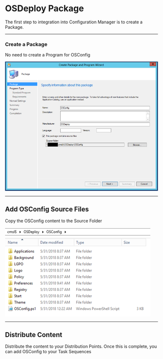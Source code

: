 # OSDeploy Package

The first step to integration into Configuration Manager is to create a Package.

---

### Create a Package

No need to create a Program for OSConfig

![](/assets/2018-05-31_9-47-52.png)

---

## Add OSConfig Source Files

Copy the OSConfig content to the Source Folder

![](/assets/2018-05-31_9-43-36.png)

---

## Distribute Content

Distribute the content to your Distribution Points.  Once this is complete, you can add OSConfig to your Task Sequences

